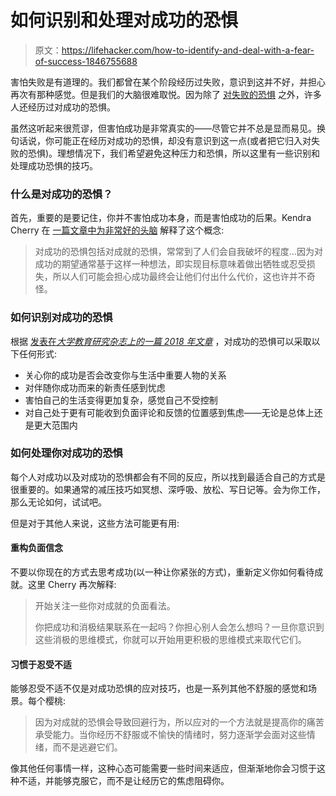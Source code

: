 # 如何识别和处理对成功的恐惧

> 原文：<https://lifehacker.com/how-to-identify-and-deal-with-a-fear-of-success-1846755688>

害怕失败是有道理的。我们都曾在某个阶段经历过失败，意识到这并不好，并担心再次有那种感觉。但是我们的大脑很难取悦。因为除了 [对失败的恐惧](https://lifehacker.com/ask-yourself-the-right-questions-to-get-over-a-fear-of-1550574761) 之外，许多人还经历过对成功的恐惧。



虽然这听起来很荒谬，但害怕成功是非常真实的——尽管它并不总是显而易见。换句话说，你可能正在经历对成功的恐惧，却没有意识到这一点(或者把它归入对失败的恐惧)。理想情况下，我们希望避免这种压力和恐惧，所以这里有一些识别和处理成功恐惧的技巧。

### 什么是对成功的恐惧？

首先，重要的是要记住，你并不害怕成功本身，而是害怕成功的后果。Kendra Cherry 在 [一篇文章中为非常好的头脑](https://www.verywellmind.com/what-is-the-fear-of-success-5179184) 解释了这个概念:

> 对成功的恐惧包括对成就的恐惧，常常到了人们会自我破坏的程度...因为对成功的期望通常基于这样一种想法，即实现目标意味着做出牺牲或忍受损失，所以人们可能会担心成功最终会让他们付出什么代价，这也许并不奇怪。

### 如何识别对成功的恐惧

根据 [发表在*大学教育研究杂志上的一篇 2018 年文章*](https://doi.org/10.13189/ujer.2018.060619) ，对成功的恐惧可以采取以下任何形式:

*   关心你的成功是否会改变你与生活中重要人物的关系
*   对伴随你成功而来的新责任感到忧虑
*   害怕自己的生活变得更加复杂，感觉自己不受控制
*   对自己处于更有可能收到负面评论和反馈的位置感到焦虑——无论是总体上还是更大范围内

### 如何处理你对成功的恐惧

每个人对成功以及对成功的恐惧都会有不同的反应，所以找到最适合自己的方式是很重要的。如果通常的减压技巧如冥想、深呼吸、放松、写日记等。会为你工作，那么无论如何，试试吧。

但是对于其他人来说，这些方法可能更有用:

#### 重构负面信念

不要以你现在的方式去思考成功(以一种让你紧张的方式)，重新定义你如何看待成就。这里 Cherry 再次解释:

> 开始关注一些你对成就的负面看法。
> 
> 你把成功和消极结果联系在一起吗？你担心别人会怎么想吗？一旦你意识到这些消极的思维模式，你就可以开始用更积极的思维模式来取代它们。

#### 习惯于忍受不适

能够忍受不适不仅是对成功恐惧的应对技巧，也是一系列其他不舒服的感觉和场景。每个樱桃:

> 因为对成就的恐惧会导致回避行为，所以应对的一个方法就是提高你的痛苦承受能力。当你经历不舒服或不愉快的情绪时，努力逐渐学会面对这些情绪，而不是逃避它们。

像其他任何事情一样，这种心态可能需要一些时间来适应，但渐渐地你会习惯于这种不适，并能够克服它，而不是让经历它的焦虑阻碍你。